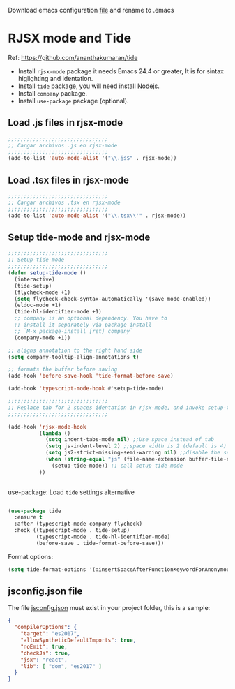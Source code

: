 <!-- TITLE: Emacs/Reactjs -->

 Download emacs configuration <a href="/uploads/emacs/dotemacsjsreact.lisp" download> file</a> and rename to .emacs
# RJSX mode and Tide

Ref: https://github.com/ananthakumaran/tide

* Install `rjsx-mode` package it needs Emacs 24.4 or greater, It is for sintax higlighting and identation.
* Install `tide` package, you will need install [Nodejs](/javascript/nodejs).
* Install `company` package.
* Install `use-package` package (optional).

## Load .js files in rjsx-mode


```lisp
;;;;;;;;;;;;;;;;;;;;;;;;;;;;;;;;
;; Cargar archivos .js en rjsx-mode
;;;;;;;;;;;;;;;;;;;;;;;;;;;;;;;;
(add-to-list 'auto-mode-alist '("\\.js$" . rjsx-mode))
```

## Load .tsx files in rjsx-mode

```lisp
;;;;;;;;;;;;;;;;;;;;;;;;;;;;;;;;
;; Cargar archivos .tsx en rjsx-mode
;;;;;;;;;;;;;;;;;;;;;;;;;;;;;;;;
(add-to-list 'auto-mode-alist '("\\.tsx\\'" . rjsx-mode))
```


## Setup tide-mode and rjsx-mode


```lisp
;;;;;;;;;;;;;;;;;;;;;;;;;;;;;;;;                                                                                                                                                                               
;; Setup-tide-mode                                                                                                                                                           
;;;;;;;;;;;;;;;;;;;;;;;;;;;;;;;;                                                                                                                                                                               
(defun setup-tide-mode ()
  (interactive)
  (tide-setup)
  (flycheck-mode +1)
  (setq flycheck-check-syntax-automatically '(save mode-enabled))
  (eldoc-mode +1)
  (tide-hl-identifier-mode +1)
  ;; company is an optional dependency. You have to
  ;; install it separately via package-install
  ;; `M-x package-install [ret] company`
  (company-mode +1))

;; aligns annotation to the right hand side
(setq company-tooltip-align-annotations t)

;; formats the buffer before saving
(add-hook 'before-save-hook 'tide-format-before-save)

(add-hook 'typescript-mode-hook #'setup-tide-mode)
```


```lisp
;;;;;;;;;;;;;;;;;;;;;;;;;;;;;;;;                                                                                                                                                                               
;; Replace tab for 2 spaces identation in rjsx-mode, and invoke setup-tide-mode                                                                                                                                                            
;;;;;;;;;;;;;;;;;;;;;;;;;;;;;;;;                                                                                                                                                                               

(add-hook 'rjsx-mode-hook
          (lambda ()
            (setq indent-tabs-mode nil) ;;Use space instead of tab                                                                                                                                             
            (setq js-indent-level 2) ;;space width is 2 (default is 4)                                                                                                                                         
            (setq js2-strict-missing-semi-warning nil) ;;disable the semicolon warning                                                                                                                         
            (when (string-equal "js" (file-name-extension buffer-file-name))
              (setup-tide-mode)) ;; call setup-tide-mode 
          ))
						
```

use-package:  Load `tide` settings alternative 

```lisp

(use-package tide
  :ensure t
  :after (typescript-mode company flycheck)
  :hook ((typescript-mode . tide-setup)
         (typescript-mode . tide-hl-identifier-mode)
         (before-save . tide-format-before-save)))
```


Format options:


```lisp
(setq tide-format-options '(:insertSpaceAfterFunctionKeywordForAnonymousFunctions t :placeOpenBraceOnNewLineForFunctions nil))
```


## jsconfig.json file

The file <a href="/uploads/reactjs/jsconfig.json" download>jsconfig.json</a> must exist in your project folder, this is a sample:


```json
{
  "compilerOptions": {
    "target": "es2017",
    "allowSyntheticDefaultImports": true,
    "noEmit": true,
    "checkJs": true,
    "jsx": "react",
    "lib": [ "dom", "es2017" ]
  }
}
```




